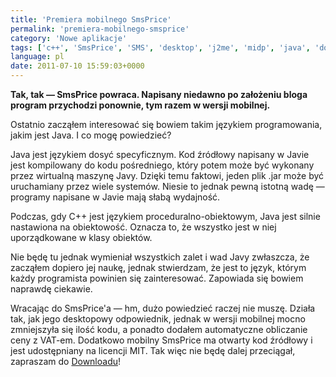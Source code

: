 ```yaml
---
title: 'Premiera mobilnego SmsPrice'
permalink: 'premiera-mobilnego-smsprice'
category: 'Nowe aplikacje'
tags: ['c++', 'SmsPrice', 'SMS', 'desktop', 'j2me', 'midp', 'java', 'download', 'vat', 'kod pośredni', 'obiektowość']
language: pl
date: 2011-07-10 15:59:03+0000
---
```


**Tak, tak — SmsPrice powraca. Napisany niedawno po założeniu bloga program przychodzi ponownie, tym razem w wersji mobilnej.**

Ostatnio zacząłem interesować się bowiem takim językiem programowania, jakim jest Java. I co mogę powiedzieć?

Java jest językiem dosyć specyficznym. Kod źródłowy napisany w Javie jest kompilowany do kodu pośredniego, który potem może być wykonany przez wirtualną maszynę Javy. Dzięki temu faktowi, jeden plik .jar może być uruchamiany przez wiele systemów. Niesie to jednak pewną istotną wadę — programy napisane w Javie mają słabą wydajność.

Podczas, gdy C++ jest językiem proceduralno-obiektowym, Java jest silnie nastawiona na obiektowość. Oznacza to, że wszystko jest w niej uporządkowane w klasy obiektów.

Nie będę tu jednak wymieniał wszystkich zalet i wad Javy zwłaszcza, że zacząłem dopiero jej naukę, jednak stwierdzam, że jest to język, którym każdy programista powinien się zainteresować. Zapowiada się bowiem naprawdę ciekawie.

Wracając do SmsPrice'a — hm, dużo powiedzieć raczej nie muszę. Działa tak, jak jego desktopowy odpowiednik, jednak w wersji mobilnej mocno zmniejszyła się ilość kodu, a ponadto dodałem automatyczne obliczanie ceny z VAT-em. Dodatkowo mobilny SmsPrice ma otwarty kod źródłowy i jest udostępniany na licencji MIT. Tak więc nie będę dalej przeciągał, zapraszam do [Downloadu](https://github.com/m4tx/smsprice-j2me/releases/tag/v1.0)!
